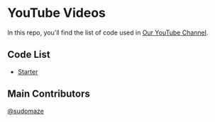 # YouTube Videos

In this repo, you'll find the list of code used in [Our YouTube Channel](https://www.youtube.com/channel/UCU5Je-_KEpr6VdbgWrtBypQ).

## Code List
- [Starter](https://github.com/sudogroup/yt-videos/blob/main/0-init)

## Main Contributors

[@sudomaze](https://github.com/sudomaze)

